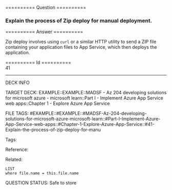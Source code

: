 ========== Question ==========  

### Explain the process of Zip deploy for manual deployment.  

========== Answer ==========  

Zip deploy involves using `curl` or a similar HTTP utility to send a ZIP file
containing your application files to App Service, which then deploys the
application.

========== Id ==========  
41

---

DECK INFO

TARGET DECK: EXAMPLE::EXAMPLE::MADSF - Az 204 developing solutions for microsoft azure - microsoft learn::Part I - Implement Azure App Service web apps::Chapter 1 - Explore Azure App Service

FILE TAGS: #EXAMPLE::#EXAMPLE::#MADSF-Az-204-developing-solutions-for-microsoft-azure-microsoft-learn::#Part-I-Implement-Azure-App-Service-web-apps::#Chapter-1-Explore-Azure-App-Service::#41-Explain-the-process-of-zip-deploy-for-manu

Tags:

Reference:

Related:

```dataview
LIST
where file.name = this.file.name
```

QUESTION STATUS: Safe to store
